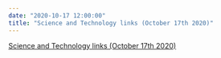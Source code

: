 ```yaml
---
date: "2020-10-17 12:00:00"
title: "Science and Technology links (October 17th 2020)"
---
```


[Science and Technology links (October 17th 2020)](/lemire/blog/2020/10-17-science-and-technology-links-october-17th-2020)

